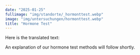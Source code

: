 ```yaml
---
date: "2025-01-25"
fullimage: "img/standorte/_hormonttest.webp"
image: "img/untersuchungen/hormonttest.webp"
title: "Hormone Test"
---
```


Here is the translated text:

An explanation of our hormone test methods will follow shortly.